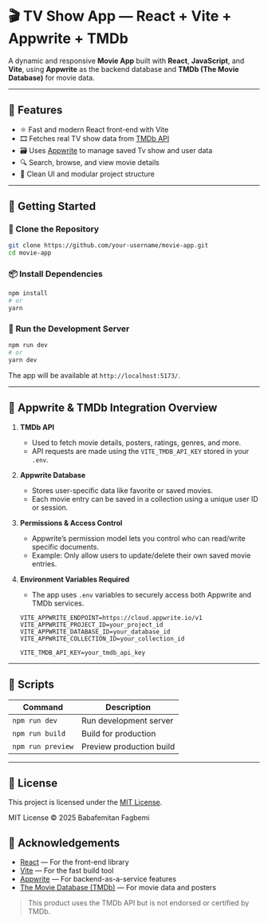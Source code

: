 # 🎬 TV Show App — React + Vite + Appwrite + TMDb

A dynamic and responsive **Movie App** built with **React**, **JavaScript**, and **Vite**, using **Appwrite** as the backend database and **TMDb (The Movie Database)** for movie data.

---

## 🧰 Features

- ⚛️ Fast and modern React front-end with Vite  
- 🎞️ Fetches real TV show data from [TMDb API](https://www.themoviedb.org/documentation/api)  
- 🗃️ Uses [Appwrite](https://appwrite.io) to manage saved Tv show and user data  
- 🔍 Search, browse, and view movie details    
- 🎨 Clean UI and modular project structure  

---

## 🚀 Getting Started

### 📁 Clone the Repository

```bash
git clone https://github.com/your-username/movie-app.git
cd movie-app
```
### 📦 Install Dependencies

```bash
npm install
# or
yarn
```

### 🧪 Run the Development Server

```bash
npm run dev
# or
yarn dev
```

The app will be available at `http://localhost:5173/`.

---

## 🧩 Appwrite & TMDb Integration Overview

1. **TMDb API**
   - Used to fetch movie details, posters, ratings, genres, and more.
   - API requests are made using the `VITE_TMDB_API_KEY` stored in your `.env`.

2. **Appwrite Database**
   - Stores user-specific data like favorite or saved movies.
   - Each movie entry can be saved in a collection using a unique user ID or session.

4. **Permissions & Access Control**
   - Appwrite’s permission model lets you control who can read/write specific documents.
   - Example: Only allow users to update/delete their own saved movie entries.

5. **Environment Variables Required**
   - The app uses `.env` variables to securely access both Appwrite and TMDb services.
   ```env
   VITE_APPWRITE_ENDPOINT=https://cloud.appwrite.io/v1
   VITE_APPWRITE_PROJECT_ID=your_project_id
   VITE_APPWRITE_DATABASE_ID=your_database_id
   VITE_APPWRITE_COLLECTION_ID=your_collection_id

   VITE_TMDB_API_KEY=your_tmdb_api_key

---

## 🧪 Scripts

| Command           | Description              |
| ----------------- | ------------------------ |
| `npm run dev`     | Run development server   |
| `npm run build`   | Build for production     |
| `npm run preview` | Preview production build |

---

## 📄 License

This project is licensed under the [MIT License](LICENSE).

MIT License © 2025 Babafemitan Fagbemi

## 🙌 Acknowledgements

- [React](https://reactjs.org/) — For the front-end library  
- [Vite](https://vitejs.dev/) — For the fast build tool  
- [Appwrite](https://appwrite.io/) — For backend-as-a-service features  
- [The Movie Database (TMDb)](https://www.themoviedb.org/) — For movie data and posters

> This product uses the TMDb API but is not endorsed or certified by TMDb.
